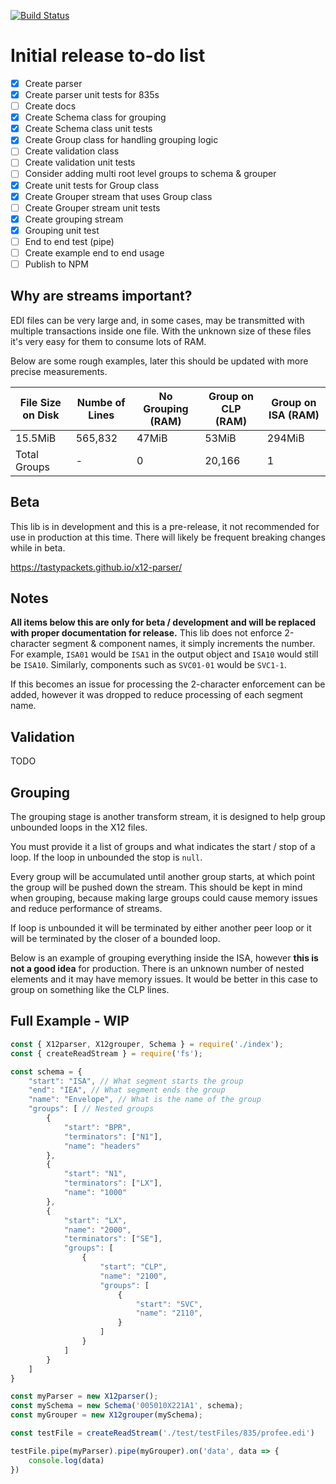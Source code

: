 [![Build Status](https://travis-ci.org/tastypackets/x12-parser.svg?branch=master)](https://travis-ci.org/tastypackets/x12-parser)

# Initial release to-do list
- [x] Create parser
- [x] Create parser unit tests for 835s
- [ ] Create docs
- [X] Create Schema class for grouping
- [X] Create Schema class unit tests
- [X] Create Group class for handling grouping logic
- [ ] Create validation class
- [ ] Create validation unit tests
- [ ] Consider adding multi root level groups to schema & grouper
- [X] Create unit tests for Group class
- [X] Create Grouper stream that uses Group class
- [ ] Create Grouper stream unit tests
- [X] Create grouping stream
- [X] Grouping unit test
- [ ] End to end test (pipe)
- [ ] Create example end to end usage
- [ ] Publish to NPM

## Why are streams important?
EDI files can be very large and, in some cases, may be transmitted with multiple transactions inside one file. With the unknown size of these files it's very easy for them to consume lots of RAM.

Below are some rough examples, later this should be updated with more precise measurements.

| File Size on Disk  | Numbe of Lines | No Grouping (RAM) | Group on CLP (RAM) | Group on ISA (RAM) |
| ------------------ | -------------- | ----------------- | ------------------ | ------------------ |
|       15.5MiB      |     565,832    |       47MiB       |        53MiB       |       294MiB       |
|    Total Groups    |        -       |         0         |        20,166      |          1         |

## Beta
This lib is in development and this is a pre-release, it not recommended for use in production at this time. There will likely be frequent breaking changes while in beta.

https://tastypackets.github.io/x12-parser/

## Notes
**All items below this are only for beta / development and will be replaced with proper documentation for release.**
This lib does not enforce 2-character segment & component names, it simply increments the number. For example, `ISA01` would be `ISA1` in the output object and `ISA10` would still be `ISA10`. Similarly, components such as `SVC01-01` would be `SVC1-1`.

If this becomes an issue for processing the 2-character enforcement can be added, however it was dropped to reduce processing of each segment name.

## Validation
TODO

## Grouping
The grouping stage is another transform stream, it is designed to help group unbounded loops in the X12 files.

You must provide it a list of groups and what indicates the start / stop of a loop. If the loop in unbounded the stop is `null`.

Every group will be accumulated until another group starts, at which point the group will be pushed down the stream. This should be kept in mind when grouping, because making large groups could cause memory issues and reduce performance of streams.

If loop is unbounded it will be terminated by either another peer loop or it will be terminated by the closer of a bounded loop.

Below is an example of grouping everything inside the ISA, however **this is not a good idea** for production. There is an unknown number of nested elements and it may have memory issues. It would be better in this case to group on something like the CLP lines.

## Full Example - WIP
```javascript
const { X12parser, X12grouper, Schema } = require('./index');
const { createReadStream } = require('fs');

const schema = {
    "start": "ISA", // What segment starts the group
    "end": "IEA", // What segment ends the group
    "name": "Envelope", // What is the name of the group
    "groups": [ // Nested groups
        {
            "start": "BPR",
            "terminators": ["N1"],
            "name": "headers"
        },
        {
            "start": "N1",
            "terminators": ["LX"],
            "name": "1000"
        },
        {
            "start": "LX",
            "name": "2000",
            "terminators": ["SE"],
            "groups": [
                {
                    "start": "CLP",
                    "name": "2100",
                    "groups": [
                        {
                            "start": "SVC",
                            "name": "2110",
                        }
                    ]
                }
            ]
        }
    ]
}

const myParser = new X12parser();
const mySchema = new Schema('005010X221A1', schema);
const myGrouper = new X12grouper(mySchema);

const testFile = createReadStream('./test/testFiles/835/profee.edi')

testFile.pipe(myParser).pipe(myGrouper).on('data', data => {
    console.log(data)
})
```
